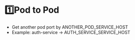 # 1️⃣Pod to Pod
- Get another pod port by ANOTHER_POD_SERVICE_HOST
- Example: auth-service -> AUTH_SERVICE_SERVICE_HOST